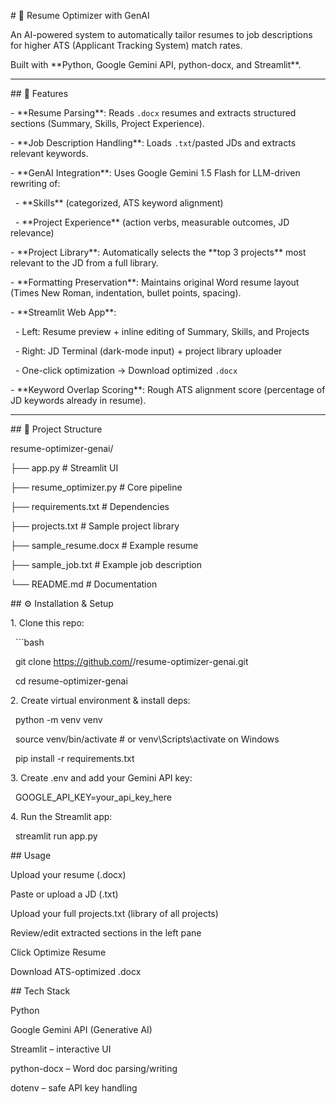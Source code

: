 \# 📝 Resume Optimizer with GenAI



An AI-powered system to automatically tailor resumes to job descriptions for higher ATS (Applicant Tracking System) match rates.  

Built with \*\*Python, Google Gemini API, python-docx, and Streamlit\*\*.



---



\## 🚀 Features

\- \*\*Resume Parsing\*\*: Reads `.docx` resumes and extracts structured sections (Summary, Skills, Project Experience).

\- \*\*Job Description Handling\*\*: Loads `.txt`/pasted JDs and extracts relevant keywords.

\- \*\*GenAI Integration\*\*: Uses Google Gemini 1.5 Flash for LLM-driven rewriting of:

&nbsp; - \*\*Skills\*\* (categorized, ATS keyword alignment)

&nbsp; - \*\*Project Experience\*\* (action verbs, measurable outcomes, JD relevance)

\- \*\*Project Library\*\*: Automatically selects the \*\*top 3 projects\*\* most relevant to the JD from a full library.

\- \*\*Formatting Preservation\*\*: Maintains original Word resume layout (Times New Roman, indentation, bullet points, spacing).

\- \*\*Streamlit Web App\*\*:

&nbsp; - Left: Resume preview + inline editing of Summary, Skills, and Projects

&nbsp; - Right: JD Terminal (dark-mode input) + project library uploader

&nbsp; - One-click optimization → Download optimized `.docx`

\- \*\*Keyword Overlap Scoring\*\*: Rough ATS alignment score (percentage of JD keywords already in resume).



---



\## 📂 Project Structure

resume-optimizer-genai/

├── app.py # Streamlit UI

├── resume\_optimizer.py # Core pipeline

├── requirements.txt # Dependencies

├── projects.txt # Sample project library

├── sample\_resume.docx # Example resume

├── sample\_job.txt # Example job description

└── README.md # Documentation



\## ⚙️ Installation \& Setup



1\. Clone this repo:

&nbsp;  ```bash

&nbsp;  git clone https://github.com/<your-username>/resume-optimizer-genai.git

&nbsp;  cd resume-optimizer-genai



2\. Create virtual environment \& install deps:



&nbsp;  python -m venv venv

&nbsp;  source venv/bin/activate  # or venv\\Scripts\\activate on Windows

&nbsp;  pip install -r requirements.txt





3\. Create .env and add your Gemini API key:



&nbsp;  GOOGLE\_API\_KEY=your\_api\_key\_here





4\. Run the Streamlit app:



&nbsp;  streamlit run app.py





\## Usage



Upload your resume (.docx)



Paste or upload a JD (.txt)



Upload your full projects.txt (library of all projects)



Review/edit extracted sections in the left pane



Click Optimize Resume



Download ATS-optimized .docx



\## Tech Stack



Python



Google Gemini API (Generative AI)



Streamlit – interactive UI



python-docx – Word doc parsing/writing



dotenv – safe API key handling


